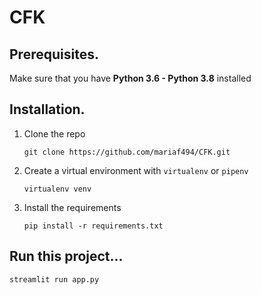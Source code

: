 # CFK

## Prerequisites.
Make sure that you have **Python 3.6 - Python 3.8** installed

## Installation.
1. Clone the repo

    `git clone https://github.com/mariaf494/CFK.git`

2. Create a virtual environment with `virtualenv` or `pipenv`

    `virtualenv venv`

3. Install the requirements

    `pip install -r requirements.txt`

## Run this project...

`streamlit run app.py`
